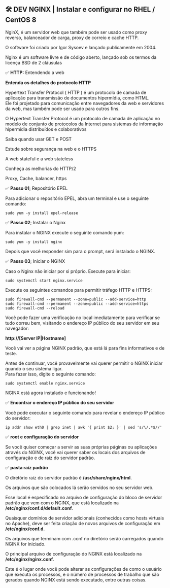 ## 🛠 DEV NGINX | Instalar e configurar no RHEL / CentOS 8

NginX, é um servidor web que também pode ser usado como proxy reverso, balanceador de carga, proxy de correio e cache HTTP.

O software foi criado por Igor Sysoev e lançado publicamente em 2004.

Nginx é um software livre e de código aberto, lançado sob os termos da licença BSD de 2 cláusulas

✅ **HTTP:** Entendendo a web

**Entenda os detalhes do protocolo HTTP**

Hypertext Transfer Protocol ( HTTP ) é um protocolo de camada de aplicação para transmissão de documentos hipermídia, como HTML.  
Ele foi projetado para comunicação entre navegadores da web e servidores da web, mas também pode ser usado para outros fins.

O Hypertext Transfer Protocol é um protocolo de camada de aplicação no modelo de conjunto de protocolos da Internet para sistemas de informação hipermídia distribuídos e colaborativos

Saiba quando usar GET e POST

Estude sobre segurança na web e o HTTPS

A web stateful e a web stateless

Conheça as melhorias do HTTP/2

Proxy, Cache, balancer, https

✅ **Passo 01**; Repositório EPEL

Para adicionar o repositório EPEL, abra um terminal e use o seguinte comando:

```package
sudo yum -y install epel-release
```

✅ **Passo 02**; Instalar o Nginx

Para instalar o NGINX execute o seguinte comando yum:

```nginx
sudo yum -y install nginx
```

Depois que você responder sim para o prompt, será instalado o NGINX.

✅ **Passo 03**; Iniciar o NGINX

Caso o Nginx não iniciar por si próprio. Execute para iniciar:

```service
sudo systemctl start nginx.service
```

Execute os seguintes comandos para permitir tráfego HTTP e HTTPS:

```firewall
sudo firewall-cmd --permanent --zone=public --add-service=http
sudo firewall-cmd --permanent --zone=public --add-service=https
sudo firewall-cmd --reload
```

Você pode fazer uma verificação no local imediatamente para verificar se tudo correu bem, visitando o endereço IP público do seu servidor em seu navegador:

**http://[Server IP|Hostname]**

Você vai ver a página NGINX padrão, que está lá para fins informativos e de teste.

Antes de continuar, você provavelmente vai querer permitir o NGINX iniciar quando o seu sistema ligar.  
Para fazer isso, digite o seguinte comando:

```inicialização
sudo systemctl enable nginx.service
```

NGINX está agora instalado e funcionando!

✅ **Encontrar o endereço IP público do seu servidor**

Você pode executar o seguinte comando para revelar o endereço IP público do servidor:

```rede
ip addr show eth0 | grep inet | awk '{ print $2; }' | sed 's/\/.*$//'
```

✅ **root e configuração do servidor**

Se você quiser começar a servir as suas próprias páginas ou aplicações através do NGINX, você vai querer saber os locais dos arquivos de configuração e de raiz do servidor padrão.

✅ **pasta raiz padrão**

O diretório raiz do servidor padrão é **/usr/share/nginx/html**.

Os arquivos que são colocados lá serão servidos no seu servidor web.

Esse local é especificado no arquivo de configuração do bloco de servidor padrão que vem com o NGINX, que está localizado na **/etc/nginx/conf.d/default.conf**.

Quaisquer domínios de servidor adicionais (conhecidos como hosts virtuais no Apache), deve ser feita criação de novos arquivos de configuração em **/etc/nginx/conf.d**.

Os arquivos que terminam com .conf no diretório serão carregados quando NGINX for iniciado.

O principal arquivo de configuração do NGINX está localizado na **/etc/nginx/nginx.conf**.

Este é o lugar onde você pode alterar as configurações de como o usuário que executa os processos, e o número de processos de trabalho que são gerados quando NGINX está sendo executado, entre outras coisas.
